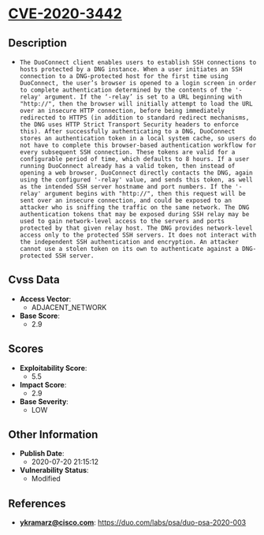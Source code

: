 
# [CVE-2020-3442](https://cve.mitre.org/cgi-bin/cvename.cgi?name=CVE-2020-3442)

## Description

- `The DuoConnect client enables users to establish SSH connections to hosts protected by a DNG instance. When a user initiates an SSH connection to a DNG-protected host for the first time using DuoConnect, the user’s browser is opened to a login screen in order to complete authentication determined by the contents of the '-relay' argument. If the ‘-relay’ is set to a URL beginning with "http://", then the browser will initially attempt to load the URL over an insecure HTTP connection, before being immediately redirected to HTTPS (in addition to standard redirect mechanisms, the DNG uses HTTP Strict Transport Security headers to enforce this). After successfully authenticating to a DNG, DuoConnect stores an authentication token in a local system cache, so users do not have to complete this browser-based authentication workflow for every subsequent SSH connection. These tokens are valid for a configurable period of time, which defaults to 8 hours. If a user running DuoConnect already has a valid token, then instead of opening a web browser, DuoConnect directly contacts the DNG, again using the configured '-relay' value, and sends this token, as well as the intended SSH server hostname and port numbers. If the '-relay' argument begins with "http://", then this request will be sent over an insecure connection, and could be exposed to an attacker who is sniffing the traffic on the same network. The DNG authentication tokens that may be exposed during SSH relay may be used to gain network-level access to the servers and ports protected by that given relay host. The DNG provides network-level access only to the protected SSH servers. It does not interact with the independent SSH authentication and encryption. An attacker cannot use a stolen token on its own to authenticate against a DNG-protected SSH server.`

## Cvss Data

- **Access Vector**:
  - ADJACENT_NETWORK
- **Base Score**:
  - 2.9

## Scores

- **Exploitability Score**:
  - 5.5
- **Impact Score**:
  - 2.9
- **Base Severity**:
  - LOW

## Other Information

- **Publish Date**:
  - 2020-07-20 21:15:12
- **Vulnerability Status**:
  - Modified

## References

- **ykramarz@cisco.com**: https://duo.com/labs/psa/duo-psa-2020-003
